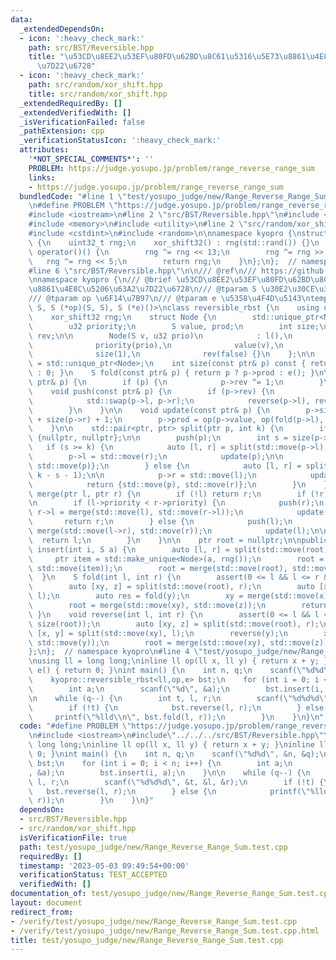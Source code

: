 ```yaml
---
data:
  _extendedDependsOn:
  - icon: ':heavy_check_mark:'
    path: src/BST/Reversible.hpp
    title: "\u53CD\u8EE2\u53EF\u80FD\u62BD\u8C61\u5316\u5E73\u8861\u4E8C\u5206\u63A2\
      \u7D22\u6728"
  - icon: ':heavy_check_mark:'
    path: src/random/xor_shift.hpp
    title: src/random/xor_shift.hpp
  _extendedRequiredBy: []
  _extendedVerifiedWith: []
  _isVerificationFailed: false
  _pathExtension: cpp
  _verificationStatusIcon: ':heavy_check_mark:'
  attributes:
    '*NOT_SPECIAL_COMMENTS*': ''
    PROBLEM: https://judge.yosupo.jp/problem/range_reverse_range_sum
    links:
    - https://judge.yosupo.jp/problem/range_reverse_range_sum
  bundledCode: "#line 1 \"test/yosupo_judge/new/Range_Reverse_Range_Sum.test.cpp\"\
    \n#define PROBLEM \"https://judge.yosupo.jp/problem/range_reverse_range_sum\"\n\
    #include <iostream>\n#line 2 \"src/BST/Reversible.hpp\"\n#include <cassert>\n\
    #include <memory>\n#include <utility>\n#line 2 \"src/random/xor_shift.hpp\"\n\
    #include <cstdint>\n#include <random>\n\nnamespace kyopro {\nstruct xor_shift32\
    \ {\n    uint32_t rng;\n    xor_shift32() : rng(std::rand()) {}\n    uint32_t\
    \ operator()() {\n        rng ^= rng << 13;\n        rng ^= rng >> 17;\n     \
    \   rng ^= rng << 5;\n        return rng;\n    }\n};\n};  // namespace kyopro\n\
    #line 6 \"src/BST/Reversible.hpp\"\n\n/// @ref\n/// https://github.com/yosupo06/library-checker-problems/blob/master/datastructure/range_reverse_range_sum/sol/correct.cpp\n\
    \nnamespace kyopro {\n/// @brief \u53CD\u8EE2\u53EF\u80FD\u62BD\u8C61\u5316\u5E73\
    \u8861\u4E8C\u5206\u63A2\u7D22\u6728\n/// @tparam S \u30E2\u30CE\u30A4\u30C9\n\
    /// @tparam op \u6F14\u7B97\n/// @tparam e \u5358\u4F4D\u5143\ntemplate <typename\
    \ S, S (*op)(S, S), S (*e)()>\nclass reversible_rbst {\n    using u32 = uint32_t;\n\
    \    xor_shift32 rng;\n    struct Node {\n        std::unique_ptr<Node> l, r;\n\
    \        u32 priority;\n        S value, prod;\n        int size;\n        bool\
    \ rev;\n\n        Node(S v, u32 prio)\n            : l(),\n              r(),\n\
    \              priority(prio),\n              value(v),\n              prod(v),\n\
    \              size(1),\n              rev(false) {}\n    };\n\n    using ptr\
    \ = std::unique_ptr<Node>;\n    int size(const ptr& p) const { return p ? p->size\
    \ : 0; }\n    S fold(const ptr& p) { return p ? p->prod : e(); }\n\n    void reverse(const\
    \ ptr& p) {\n        if (p) {\n            p->rev ^= 1;\n        }\n    }\n\n\
    \    void push(const ptr& p) {\n        if (p->rev) {\n            p->rev = false;\n\
    \            std::swap(p->l, p->r);\n            reverse(p->l), reverse(p->r);\n\
    \        }\n    }\n\n    void update(const ptr& p) {\n        p->size = size(p->l)\
    \ + size(p->r) + 1;\n        p->prod = op(p->value, op(fold(p->l), fold(p->r)));\n\
    \    }\n\n    std::pair<ptr, ptr> split(ptr p, int k) {\n        if (!p) return\
    \ {nullptr, nullptr};\n\n        push(p);\n        int s = size(p->l);\n     \
    \   if (s >= k) {\n            auto [l, r] = split(std::move(p->l), k);\n    \
    \        p->l = std::move(r);\n            update(p);\n\n            return {std::move(l),\
    \ std::move(p)};\n        } else {\n            auto [l, r] = split(std::move(p->r),\
    \ k - s - 1);\n\n            p->r = std::move(l);\n            update(p);\n\n\
    \            return {std::move(p), std::move(r)};\n        }\n    }\n\n    ptr\
    \ merge(ptr l, ptr r) {\n        if (!l) return r;\n        if (!r) return l;\n\
    \n        if (l->priority < r->priority) {\n            push(r);\n           \
    \ r->l = merge(std::move(l), std::move(r->l));\n            update(r);\n     \
    \       return r;\n        } else {\n            push(l);\n            l->r =\
    \ merge(std::move(l->r), std::move(r));\n            update(l);\n\n          \
    \  return l;\n        }\n    }\n\n    ptr root = nullptr;\n\npublic:\n    void\
    \ insert(int i, S a) {\n        auto [l, r] = split(std::move(root), i);\n   \
    \     ptr item = std::make_unique<Node>(a, rng());\n        root = merge(std::move(l),\
    \ std::move(item));\n        root = merge(std::move(root), std::move(r));\n  \
    \  }\n    S fold(int l, int r) {\n        assert(0 <= l && l <= r && r <= size(root));\n\
    \        auto [xy, z] = split(std::move(root), r);\n        auto [x, y] = split(std::move(xy),\
    \ l);\n        auto res = fold(y);\n        xy = merge(std::move(x), std::move(y));\n\
    \        root = merge(std::move(xy), std::move(z));\n        return res;\n   \
    \ }\n    void reverse(int l, int r) {\n        assert(0 <= l && l <= r && r <=\
    \ size(root));\n        auto [xy, z] = split(std::move(root), r);\n        auto\
    \ [x, y] = split(std::move(xy), l);\n        reverse(y);\n        xy = merge(std::move(x),\
    \ std::move(y));\n        root = merge(std::move(xy), std::move(z));\n    }\n\
    };\n};  // namespace kyopro\n#line 4 \"test/yosupo_judge/new/Range_Reverse_Range_Sum.test.cpp\"\
    \nusing ll = long long;\ninline ll op(ll x, ll y) { return x + y; }\ninline ll\
    \ e() { return 0; }\nint main() {\n    int n, q;\n    scanf(\"%d%d\", &n, &q);\n\
    \    kyopro::reversible_rbst<ll,op,e> bst;\n    for (int i = 0; i < n; i++) {\n\
    \        int a;\n        scanf(\"%d\", &a);\n        bst.insert(i, a);\n    }\n\
    \n    while (q--) {\n        int t, l, r;\n        scanf(\"%d%d%d\", &t, &l, &r);\n\
    \        if (!t) {\n            bst.reverse(l, r);\n        } else {\n       \
    \     printf(\"%lld\\n\", bst.fold(l, r));\n        }\n    }\n}\n"
  code: "#define PROBLEM \"https://judge.yosupo.jp/problem/range_reverse_range_sum\"\
    \n#include <iostream>\n#include\"../../../src/BST/Reversible.hpp\"\nusing ll =\
    \ long long;\ninline ll op(ll x, ll y) { return x + y; }\ninline ll e() { return\
    \ 0; }\nint main() {\n    int n, q;\n    scanf(\"%d%d\", &n, &q);\n    kyopro::reversible_rbst<ll,op,e>\
    \ bst;\n    for (int i = 0; i < n; i++) {\n        int a;\n        scanf(\"%d\"\
    , &a);\n        bst.insert(i, a);\n    }\n\n    while (q--) {\n        int t,\
    \ l, r;\n        scanf(\"%d%d%d\", &t, &l, &r);\n        if (!t) {\n         \
    \   bst.reverse(l, r);\n        } else {\n            printf(\"%lld\\n\", bst.fold(l,\
    \ r));\n        }\n    }\n}"
  dependsOn:
  - src/BST/Reversible.hpp
  - src/random/xor_shift.hpp
  isVerificationFile: true
  path: test/yosupo_judge/new/Range_Reverse_Range_Sum.test.cpp
  requiredBy: []
  timestamp: '2023-05-03 09:49:54+00:00'
  verificationStatus: TEST_ACCEPTED
  verifiedWith: []
documentation_of: test/yosupo_judge/new/Range_Reverse_Range_Sum.test.cpp
layout: document
redirect_from:
- /verify/test/yosupo_judge/new/Range_Reverse_Range_Sum.test.cpp
- /verify/test/yosupo_judge/new/Range_Reverse_Range_Sum.test.cpp.html
title: test/yosupo_judge/new/Range_Reverse_Range_Sum.test.cpp
---
```

